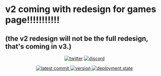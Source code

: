 # v2 coming with redesign for games page!!!!!!!!!!!
## (the v2 redesign will not be the full redesign, that's coming in v3.)

<p align="center">
  <a href="https://twitter.com/MaxxusYT2">
    <img src="https://img.shields.io/badge/twitter-%40MaxxusYT2-black?style=for-the-badge&logo=twitter&logoColor=%231D9BF0&labelColor=%23555" alt="twitter"></a>
  <a href="https://discord.gg/zhgVeJeKVR">
    <img src="https://img.shields.io/discord/1123689257979101295?logo=discord&color=black&style=for-the-badge" alt="discord"></a>
</p>

<p align="center">
  <a href="https://github.com/MaxxusX/maxxusx.github.io/commits/main">
    <img src="https://img.shields.io/github/last-commit/maxxusx/maxxusx.github.io/main?style=for-the-badge&logo=github&color=black" alt="latest commit">
  </a>
  <a href="https://github.com/MaxxusX/maxxusx.github.io/releases/latest">
    <img src="https://img.shields.io/github/v/release/maxxusx/maxxusx.github.io?style=for-the-badge&color=black" alt="version">
  </a>
  <a href="https://maxxusx.github.io">
    <img src="https://img.shields.io/github/deployments/maxxusx/maxxusx.github.io/github-pages?style=for-the-badge&logo=github&color=black" alt="deployment state">
  </a>
</p>
